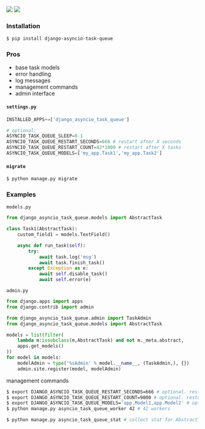 [![](https://img.shields.io/badge/released-2021.6.11-green.svg?longCache=True)](https://pypi.org/project/django-asyncio-task-queue/)
[![](https://img.shields.io/badge/license-Unlicense-blue.svg?longCache=True)](https://unlicense.org/)

### Installation
```bash
$ pip install django-asyncio-task-queue
```

### Pros
+   base task models
+   error handling
+   log messages
+   management commands
+   admin interface

#### `settings.py`
```python
INSTALLED_APPS+=['django_asyncio_task_queue']

# optional:
ASYNCIO_TASK_QUEUE_SLEEP=0.1
ASYNCIO_TASK_QUEUE_RESTART_SECONDS=666 # restart after X seconds
ASYNCIO_TASK_QUEUE_RESTART_COUNT=42*1000 # restart after X tasks
ASYNCIO_TASK_QUEUE_MODELS=['my_app.Task1','my_app.Task2']
```
#### `migrate`
```bash
$ python manage.py migrate
```

### Examples
`models.py`
```python
from django_asyncio_task_queue.models import AbstractTask

class Task1(AbstractTask):
    custom_field1 = models.TextField()

    async def run_task(self):
        try:
            await task.log('msg')
            await task.finish_task()
        except Exception as e:
            await self.disable_task()
            await self.error(e)
```

`admin.py`
```python
from django.apps import apps
from django.contrib import admin

from django_asyncio_task_queue.admin import TaskAdmin
from django_asyncio_task_queue.models import AbstractTask

models = list(filter(
    lambda m:issubclass(m,AbstractTask) and not m._meta.abstract,
    apps.get_models()
))
for model in models:
    modelAdmin = type('%sAdmin' % model.__name__, (TaskAdmin,), {})
    admin.site.register(model, modelAdmin)
```

management commands
```bash
$ export DJANGO_ASYNCIO_TASK_QUEUE_RESTART_SECONDS=666 # optional. restart after X seconds
$ export DJANGO_ASYNCIO_TASK_QUEUE_RESTART_COUNT=9000 # optional. restart after X tasks
$ export DJANGO_ASYNCIO_TASK_QUEUE_MODELS='app.Model1,app.Model2' # optional. custom models
$ python manage.py asyncio_task_queue_worker 42 # 42 workers
```

```bash
$ python manage.py asyncio_task_queue_stat # collect stat for AbstractTask subclasses
```


